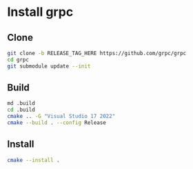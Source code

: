 # Install grpc

## Clone 
```bash
git clone -b RELEASE_TAG_HERE https://github.com/grpc/grpc
cd grpc
git submodule update --init
```

## Build
```bash
md .build
cd .build
cmake .. -G "Visual Studio 17 2022"
cmake --build . --config Release
```

## Install 
```bash
cmake --install .
```